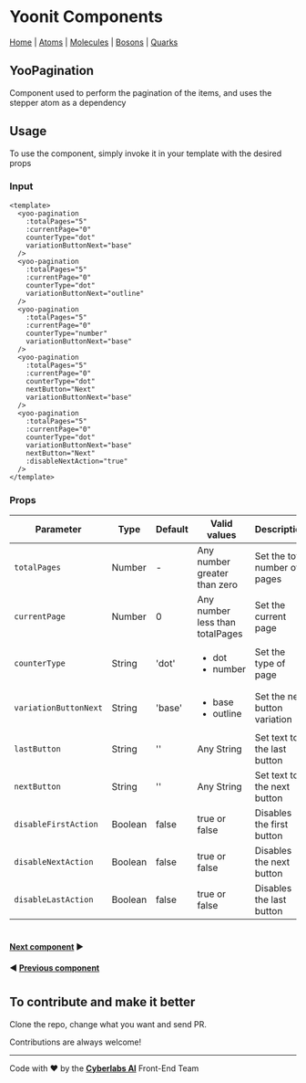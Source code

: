 # Yoonit Components

[Home](https://github.com/Yoonit-Labs/vue-yoonit-components/blob/development/README.md) | [Atoms](https://github.com/Yoonit-Labs/vue-yoonit-components/blob/development/README.md#atoms) | [Molecules](https://github.com/Yoonit-Labs/vue-yoonit-components/blob/development/README.md#molecules) | [Bosons](https://github.com/Yoonit-Labs/vue-yoonit-components/blob/development/README.md#bosons) | [Quarks](https://github.com/Yoonit-Labs/vue-yoonit-components/blob/development/README.md#quarks)

## YooPagination

Component used to perform the pagination of the items, and uses the stepper atom as a dependency

## Usage

To use the component, simply invoke it in your template with the desired props

### Input
```vue
<template>
  <yoo-pagination
    :totalPages="5"
    :currentPage="0"
    counterType="dot"
    variationButtonNext="base"
  />
  <yoo-pagination
    :totalPages="5"
    :currentPage="0"
    counterType="dot"
    variationButtonNext="outline"
  />
  <yoo-pagination
    :totalPages="5"
    :currentPage="0"
    counterType="number"
    variationButtonNext="base"
  />
  <yoo-pagination
    :totalPages="5"
    :currentPage="0"
    counterType="dot"
    nextButton="Next"
    variationButtonNext="base"
  />
  <yoo-pagination
    :totalPages="5"
    :currentPage="0"
    counterType="dot"
    variationButtonNext="base"
    nextButton="Next"
    :disableNextAction="true"
  />
</template>
```


### Props

| Parameter               | Type    | Default | Valid values                      | Description                               | Required |
|-------------------------|---------|---------|-----------------------------------|-------------------------------------------|----------|
| `totalPages`          | Number  |   -     | Any number greater than zero      | Set the total number of pages             | true     |
| `currentPage`         | Number  |   0     | Any number less than totalPages   | Set the current page                      | false    |
| `counterType`         | String  | 'dot'   | <ul><li>dot</li><li>number</li></ul> | Set the type of page                      | false    |
| `variationButtonNext` | String  | 'base'  | <ul><li>base</li><li>outline</li></ul> | Set the next button variation             | false    |
| `lastButton`          | String  |   ''    | Any String                        | Set text to the last button               | false    |
| `nextButton`          | String  |   ''    | Any String                        | Set text to the next button               | false    |
| `disableFirstAction`  | Boolean |  false  | true or false                     | Disables the first button                 | false    |
| `disableNextAction`   | Boolean |  false  | true or false                     | Disables the next button                  | false    |
| `disableLastAction`   | Boolean |  false  | true or false                     | Disables the last button                  | false    |

#

 #### [**Next component**](../Notify/Notify.readme.md) :arrow_forward:

 #### :arrow_backward: [**Previous component**](../PostCard/PostCard.readme.md)

#

## To contribute and make it better

Clone the repo, change what you want and send PR.

Contributions are always welcome!

---

Code with ❤ by the [**Cyberlabs AI**](https://cyberlabs.ai/) Front-End Team
